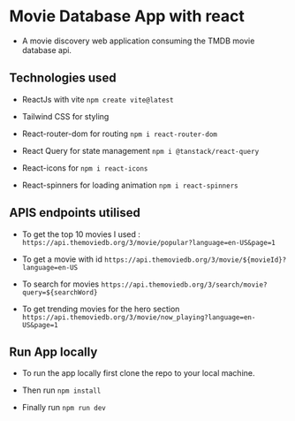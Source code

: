# Movie Database App with react

- A movie discovery web application consuming the TMDB movie database api.

## Technologies used

- ReactJs with vite
  `npm create vite@latest`

- Tailwind CSS for styling
- React-router-dom for routing
  `npm i react-router-dom `

- React Query for state management
  `npm i @tanstack/react-query`

- React-icons for
  `npm i react-icons`

- React-spinners for loading animation
  `npm i react-spinners`

## APIS endpoints utilised

- To get the top 10 movies I used :
  `https://api.themoviedb.org/3/movie/popular?language=en-US&page=1`

- To get a movie with id
  `https://api.themoviedb.org/3/movie/${movieId}?language=en-US`

- To search for movies
  `https://api.themoviedb.org/3/search/movie?query=${searchWord}`

- To get trending movies for the hero section
  `https://api.themoviedb.org/3/movie/now_playing?language=en-US&page=1`

## Run App locally

- To run the app locally first clone the repo to your local machine.

- Then run
  `npm install`

- Finally run
  `npm run dev`
